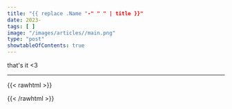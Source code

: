 ```yaml
---
title: "{{ replace .Name "-" " " | title }}"
date: 2023-
tags: [ ]
image: "/images/articles//main.png"
type: "post"
showtableOfContents: true
---
```






that's it <3

---

{{< rawhtml >}} 
<script src="https://utteranc.es/client.js"
        repo="mansoorbarri/website"
        issue-term="title"
        theme="github-dark"
        crossorigin="anonymous"
        async>
</script>
{{< /rawhtml >}}